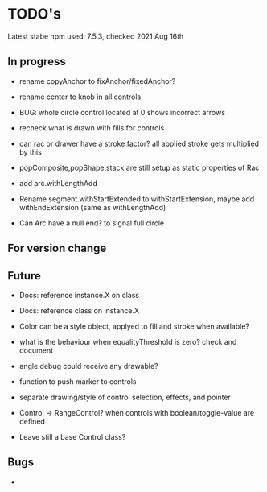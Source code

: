 TODO's
======

Latest stabe npm used: 7.5.3, checked 2021 Aug 16th

In progress
-----------
+ rename copyAnchor to fixAnchor/fixedAnchor?
+ rename center to knob in all controls
+ BUG: whole circle control located at 0 shows incorrect arrows
+ recheck what is drawn with fills for controls
+ can rac or drawer have a stroke factor? all applied stroke gets multiplied by this
+ popComposite,popShape,stack are still setup as static properties of Rac
+ add arc.withLengthAdd
+ Rename segment.withStartExtended to withStartExtension, maybe add withEndExtension (same as withLengthAdd)

+ Can Arc have a null end? to signal full circle


For version change
------------------



Future
------
+ Docs: reference instance.X on class
+ Docs: reference class on instance.X

+ Color can be a style object, applyed to fill and stroke when available?

+ what is the behaviour when equalityThreshold is zero? check and document

+ angle.debug could receive any drawable?

+ function to push marker to controls

+ separate drawing/style of control selection, effects, and pointer

+ Control -> RangeControl? when controls with boolean/toggle-value are defined
+ Leave still a base Control class?


Bugs
----
+
